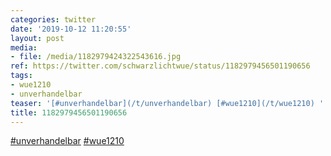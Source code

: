 ```yaml
---
categories: twitter
date: '2019-10-12 11:20:55'
layout: post
media:
- file: /media/1182979424322543616.jpg
ref: https://twitter.com/schwarzlichtwue/status/1182979456501190656
tags:
- wue1210
- unverhandelbar
teaser: '[#unverhandelbar](/t/unverhandelbar) [#wue1210](/t/wue1210) '
title: 1182979456501190656
---
```

[#unverhandelbar](/t/unverhandelbar) [#wue1210](/t/wue1210) 